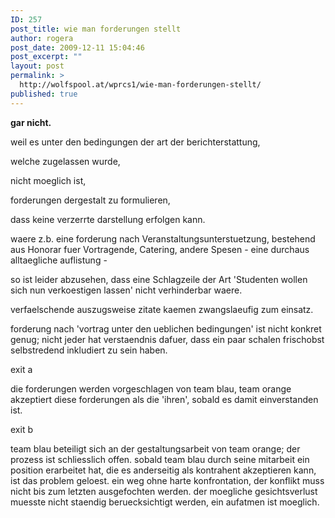 ```yaml
---
ID: 257
post_title: wie man forderungen stellt
author: rogera
post_date: 2009-12-11 15:04:46
post_excerpt: ""
layout: post
permalink: >
  http://wolfspool.at/wprcs1/wie-man-forderungen-stellt/
published: true
---
```

<strong>gar nicht.</strong>

weil es unter den bedingungen der art der berichterstattung,

welche zugelassen wurde,

nicht moeglich ist,

forderungen dergestalt zu formulieren,

dass keine verzerrte darstellung erfolgen kann.

waere z.b. eine forderung nach Veranstaltungsunterstuetzung, bestehend aus Honorar fuer Vortragende, Catering, andere Spesen - eine durchaus alltaegliche auflistung -

so ist leider abzusehen, dass eine Schlagzeile der Art 'Studenten wollen sich nun verkoestigen lassen' nicht verhinderbar waere.

verfaelschende auszugsweise zitate kaemen zwangslaeufig zum einsatz.

forderung nach 'vortrag unter den ueblichen bedingungen' ist nicht konkret genug; nicht jeder hat verstaendnis dafuer, dass ein paar schalen frischobst selbstredend inkludiert zu sein haben.

exit a

die forderungen werden vorgeschlagen von team blau, team orange akzeptiert diese forderungen als die 'ihren', sobald es damit einverstanden ist.

exit b

team blau beteiligt sich an der gestaltungsarbeit von team orange; der prozess ist schliesslich offen. sobald team blau durch seine mitarbeit ein position erarbeitet hat, die es anderseitig als kontrahent akzeptieren kann, ist das problem geloest. ein weg ohne harte konfrontation, der konflikt muss nicht bis zum letzten ausgefochten werden. der moegliche gesichtsverlust muesste nicht staendig beruecksichtigt werden, ein aufatmen ist moeglich.